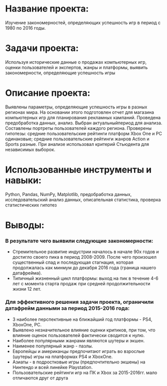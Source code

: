 # Название проекта: 
Изучение закономерностей, определяющих успешность игр в период с 1980 по 2016 годы.

# Задачи проекта:
Используя исторические данные о продажах компьютерных игр, оценки пользователей и экспертов, жанры и платформы, выявить закономерности, определяющие успешность игры 

# Описание проекта: 
Выявлены параметры, определяющие успешность игры в разных регионах мира. На основании этого подготовлен отчет для магазина компьютерных игр для планирования рекламных кампаний. 
Проведена предобработка данных, анализ. Выбран актуальныйпериод для анализа. Составлены портреты пользователей каждого региона. Проверены гипотезы: средние пользовательские рейтинги 
платформ Xbox One и PC одинаковые; средние пользовательские рейтинги жанров Action и Sports разные. При анализе использовал критерий Стьюдента для независимых выборок.

# Использованные инструменты и навыки: 
Python, Pandas, NumPy, Matplotlib, предобработка данных, исследовательский анализ данных, описательная статистика, проверка статистических гипотез

# Выводы: 
### В результате чего выявили следующие закономерности:
- Стремительное развитие индустрии началось в начале 90х годов и достигло своего пика в период 2008-2009. После чего произошел существенный спад и последующая стагнация, которая продолжалась как минмум до декабря 2016 года (граница нашего датафрейма).
- Типичный жизненный цикл платформы: выход на пик в течение 4-6 лет с момента старта продаж при средней продолжительности жизни 12 лет.

### Для эффективного решения задачи проекта, ограничили датафрейм данными за период 2015-2016 года:
- 3 наиболее перспективные на ближайший год платформы - PS4, XboxOne, PC.
- Выявлено незначительное влияние оценки критиков, при том, что влияние оценок пользователей фактически сводится к нулю.
- Наиболее популярными жанрами являются шутеры и экшен. 
- Наименее популярный жанр - пазлы.
- Европейцы и американцы предпочитают играть во взрослые (шутеры) игры на платформах PS4 и XboxOne.
- Азиаты - в подростковые игры (предпочтительно экшены) на Нинтендо и всей линейке Playstation.
- Пользовательские рейтинги игр на ПК и Xbox за 2015-2016гг. мало отличаются друг от друга
